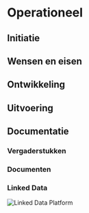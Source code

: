 # Operationeel


## Initiatie



## Wensen en eisen



## Ontwikkeling



## Uitvoering



## Documentatie

### Vergaderstukken


### Documenten


### Linked Data

![Linked Data Platform](./hoofdstukken/media/linkeddataplatform.jpg)








